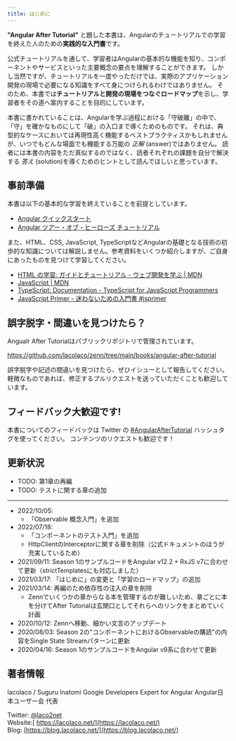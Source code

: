 ```yaml
---
title: はじめに
---
```


**"Angular After Tutorial"** と題した本書は、Angularのチュートリアルでの学習を終えた人のための**実践的な入門書**です。

公式チュートリアルを通して、学習者はAngularの基本的な機能を知り、コンポーネントやサービスといった主要概念の要点を理解することができます。
しかし当然ですが、チュートリアルを一度やっただけでは、実際のアプリケーション開発の現場で必要になる知識をすべて身につけられるわけではありません。
そのため、本書では**チュートリアルと開発の現場をつなぐロードマップ**を示し、学習者をその道へ案内することを目的にしています。

本書に書かれていることは、Angularを学ぶ過程における「守破離」の中で、「守」を確かなものにして「破」の入口まで導くためのものです。
それは、典型的なケースにおいては再現性高く機能するベストプラクティスかもしれませんが、いつでもどんな場面でも機能する万能の _正解_ (answer)ではありません。
読者には本書の内容をただ真似するのではなく、読者それぞれの課題を自分で解決する _答え_ (solution)を導くためのヒントとして読んでほしいと思っています。

## 事前準備

本書は以下の基本的な学習を終えていることを前提としています。

- [Angular クイックスタート](https://angular.jp/start)
- [Angular ツアー・オブ・ヒーローズ チュートリアル](https://angular.jp/tutorial)

また、HTML、CSS, JavaScript, TypeScriptなどAngularの基礎となる技術の初歩的な知識については解説しません。参考資料をいくつか紹介しますが、ご自身にあったものを見つけて学習してください。

- [HTML の学習: ガイドとチュートリアル \- ウェブ開発を学ぶ \| MDN](https://developer.mozilla.org/ja/docs/Learn/HTML)
- [JavaScript \| MDN](https://developer.mozilla.org/ja/docs/Web/JavaScript)
- [TypeScript: Documentation \- TypeScript for JavaScript Programmers](https://www.typescriptlang.org/docs/handbook/typescript-in-5-minutes.html)
- [JavaScript Primer \- 迷わないための入門書 \#jsprimer](https://jsprimer.net/)

## 誤字脱字・間違いを見つけたら？

Angualr After Tutorialはパブリックリポジトリで管理されています。

https://github.com/lacolaco/zenn/tree/main/books/angular-after-tutorial

誤字脱字や記述の間違いを見つけたら、ぜひイシューとして報告してください。
軽微なものであれば、修正するプルリクエストを送っていただくことも歓迎しています。

## フィードバック大歓迎です!

本書についてのフィードバックは Twitter の [\#AngularAfterTutorial](https://twitter.com/search?q=%23AngularAfterTutorial) ハッシュタグを使ってください。
コンテンツのリクエストも歓迎です！

## 更新状況

* TODO: 第1章の再編
* TODO: テストに関する章の追加

----

* 2022/10/05: 
  * 「Observable 概念入門」を追加
* 2022/07/18: 
  * 「コンポーネントのテスト入門」を追加
  * HttpClientのInterceptorに関する章を削除（公式ドキュメントのほうが充実しているため）
* 2021/09/11: Season 1のサンプルコードをAngular v12.2 + RxJS v7に合わせて更新（strictTemplatesにも対応しました）
* 2021/03/17: 「はじめに」の変更と「学習のロードマップ」の追加
* 2021/03/14: 再編のため依存性の注入の章を削除
  * Zennでいくつかの章からなる本を管理するのが難しいため、章ごとに本を分けてAfter Tutorialは玄関口としてそれらへのリンクをまとめていく計画
* 2020/10/12: Zennへ移動、細かい文言のアップデート
* 2020/08/03: Season 2の"コンポーネントにおけるObservableの購読"の内容をSingle State Streamパターンに更新
* 2020/04/16: Season 1のサンプルコードをAngular v9系に合わせて更新

## 著者情報

lacolaco / Suguru Inatomi
Google Developers Expert for Angular
Angular日本ユーザー会 代表

Twitter: [@laco2net](https://twitter.com/laco2net)   
Website:[ https://lacolaco.net/](https://lacolaco.net/)    
Blog: [https://blog.lacolaco.net/](https://blog.lacolaco.net/)
